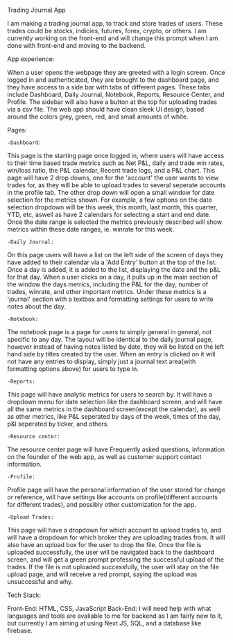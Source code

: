 Trading Journal App

I am making a trading journal app, to track and store trades of users. These trades could be stocks, indicies, futures, forex, crypto, or others. I am currently working on the front-end and will change this prompt when I am done with front-end and moving to the backend.

App experience:

When a user opens the webpage they are greeted with a login screen. Once logged in and authenticated, they are brought to the dashboard page, and they have access to a side bar with tabs of different pages. These tabs include Dashboard, Daily Journal, Notebook, Reports, Resource Center, and Profile. The sidebar will also have a button at the top for uploading trades via a csv file. The web app should have clean sleek UI design, based around the colors grey, green, red, and small amounts of white. 

Pages:

    -Dashboard:

This page is the starting page once logged in, where users will have access to their time based trade metrics such as Net P&L, daily and trade win rates, win/loss ratio, the P&L calendar, Recent trade logs, and a P&L chart. This page will have 2 drop downs, one for the 'account' the user wants to view trades for, as they will be able to upload trades to several seperate accounts in the profile tab. The other drop down will open a small window for date selection for the metrics shown. For example, a few options on the date selection dropdown will be this week, this month, last month, this quarter, YTD, etc, aswell as have 2 calendars for selecting a start and end date. Once the date range is selected the metrics previously described will show metrics within these date ranges, ie. winrate for this week.

    -Daily Journal:

On this page users will have a list on the left side of the screen of days they have added to their calendar via a 'Add Entry' button at the top of the list. Once a day is added, it is added to the list, displaying the date and the p&L for that day. When a user clicks on a day, it pulls up in the main section of the window the days metrics, including the P&L for the day, number of trades, winrate, and other important metrics. Under these metrics is a 'journal' section with a textbox and formatting settings for users to write notes about the day.

    -Notebook: 

The notebook page is a page for users to simply general in general, not specific to any day. The layout will be identical to the daily journal page, however instead of having notes listed by date, they will be listed on the left hand side by titles created by the user. When an entry is clicked on it will not have any entries to display, simply just a journal text area(with formatting options above) for users to type in. 

    -Reports:

This page will have analytic metrics for users to search by. It will have a dropdown menu for date selection like the dashboard screen, and will have all the same metrics in the dashboard screen(except the calendar), as well as other metrics, like P&L seperated by days of the week, times of the day, p&l seperated by ticker, and others.

    -Resource center:

The resource center page will have Frequently asked questions, information on the founder of the web app, as well as customer support contact information.

    -Profile:

Profile page will have the personal information of the user stored for change or reference, will have settings like accounts on profile(different accounts for different trades), and possibly other customization for the app.

    -Upload Trades:

This page will have a dropdown for which account to upload trades to, and will have a dropdown for which broker they are uploading trades from. It will also have an upload box for the user to drop the file. Once the file is uploaded successfully, the user will be navigated back to the dashboard screen, and will get a green prompt professing the successful upload of the trades. If the file is not uploaded successfully, the user will stay on the file upload page, and will receive a red prompt, saying the upload was unsuccessful and why.


Tech Stack:

Front-End: HTML, CSS, JavaScript
Back-End: I will need help with what languages and tools are avaliable to me for backend as I am fairly new to it, but currently I am aiming at using Next.JS, SQL, and a database like firebase.